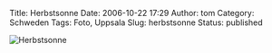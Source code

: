Title: Herbstsonne
Date: 2006-10-22 17:29
Author: tom
Category: Schweden
Tags: Foto, Uppsala
Slug: herbstsonne
Status: published

![Herbstsonne](/pic/herbst.jpg "Herbstsonne")

